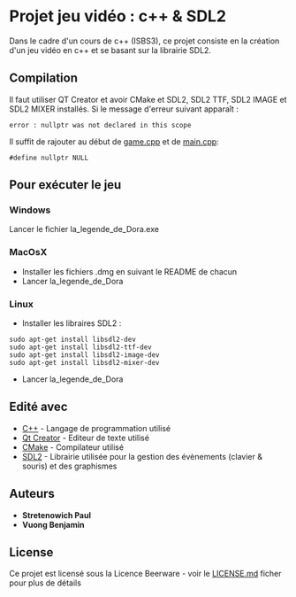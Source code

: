 # Projet jeu vidéo : c++ & SDL2

Dans le cadre d'un cours de c++ (ISBS3), ce projet consiste en la création d'un jeu vidéo en c++ et se basant sur la librairie SDL2.

## Compilation

Il faut utiliser QT Creator et avoir CMake et SDL2, SDL2 TTF, SDL2 IMAGE et SDL2 MIXER installés. Si le message d'erreur suivant apparaît :
```
error : nullptr was not declared in this scope
```
Il suffit de rajouter au début de [game.cpp](src/game.cpp) et de [main.cpp](src/main.cpp):
```
#define nullptr NULL
```

## Pour exécuter le jeu

### Windows
Lancer le fichier la_legende_de_Dora.exe

### MacOsX
* Installer les fichiers .dmg en suivant le README de chacun
* Lancer la_legende_de_Dora

### Linux
* Installer les libraires SDL2 :
```
sudo apt-get install libsdl2-dev
sudo apt-get install libsdl2-ttf-dev
sudo apt-get install libsdl2-image-dev
sudo apt-get install libsdl2-mixer-dev
```
* Lancer la_legende_de_Dora

## Edité avec

* [C++](http://www.cplusplus.com/) - Langage de programmation utilisé
* [Qt Creator](https://www.qt.io/) - Editeur de texte utilisé
* [CMake](https://cmake.org/) - Compilateur utilisé
* [SDL2](https://wiki.libsdl.org/FrontPage) - Librairie utilisée pour la gestion des évènements (clavier & souris) et des graphismes

## Auteurs

* **Stretenowich Paul**
* **Vuong Benjamin**

## License

Ce projet est licensé sous la Licence Beerware - voir le [LICENSE.md](LICENSE.md) ficher pour plus de détails
